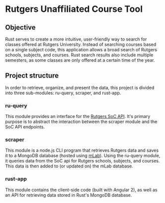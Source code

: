 # Rutgers Unaffiliated Course Tool
## Objective
Rust serves to create a more intuitive, user-friendly way to search for classes offered at Rutgers University. Instead of searching courses based on a single subject code, this application allows a broad search of Rutgers schools, subjects, and courses. Rust search results also include multiple semesters, as some classes are only offered at a certain time of the year.
## Project structure
In order to retrieve, organize, and present the data, this project is divided into three sub-modules: ru-query, scraper, and rust-app.
### ru-query
This module provides an interface for the [Rutgers SoC API](http://sis.rutgers.edu/soc/). It's primary purpose is to abstract the interaction between the scraper module and the SoC API endpoints.
### scraper
This module is a node.js CLI program that retrieves Rutgers data and saves it to a MongoDB database (hosted using [mLab](https://mlab.com/)). Using the ru-query module, it queries data from the SoC api for Rutgers schools, subjects, and courses. This data is then added to (or updated on) the mLab database.
### rust-app
This module contains the client-side code (built with Angular 2), as well as an API for retrieving data stored in Rust's MongoDB database.
